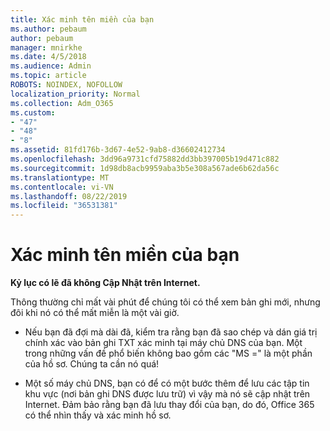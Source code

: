```yaml
---
title: Xác minh tên miền của bạn
ms.author: pebaum
author: pebaum
manager: mnirkhe
ms.date: 4/5/2018
ms.audience: Admin
ms.topic: article
ROBOTS: NOINDEX, NOFOLLOW
localization_priority: Normal
ms.collection: Adm_O365
ms.custom:
- "47"
- "48"
- "8"
ms.assetid: 81fd176b-3d67-4e52-9ab8-d36602412734
ms.openlocfilehash: 3dd96a9731cfd75882dd3bb397005b19d471c882
ms.sourcegitcommit: 1d98db8acb9959aba3b5e308a567ade6b62da56c
ms.translationtype: MT
ms.contentlocale: vi-VN
ms.lasthandoff: 08/22/2019
ms.locfileid: "36531381"
---
```

# <a name="verify-your-domain"></a>Xác minh tên miền của bạn

 **Kỷ lục có lẽ đã không Cập Nhật trên Internet.**
  
Thông thường chỉ mất vài phút để chúng tôi có thể xem bản ghi mới, nhưng đôi khi nó có thể mất miễn là một vài giờ. 
  
- Nếu bạn đã đợi mà dài đã, kiểm tra rằng bạn đã sao chép và dán giá trị chính xác vào bản ghi TXT xác minh tại máy chủ DNS của bạn. Một trong những vấn đề phổ biến không bao gồm các "MS =" là một phần của hồ sơ. Chúng ta cần nó quá!

- Một số máy chủ DNS, bạn có để có một bước thêm để lưu các tập tin khu vực (nơi bản ghi DNS được lưu trữ) vì vậy mà nó sẽ cập nhật trên Internet. Đảm bảo rằng bạn đã lưu thay đổi của bạn, do đó, Office 365 có thể nhìn thấy và xác minh hồ sơ.
